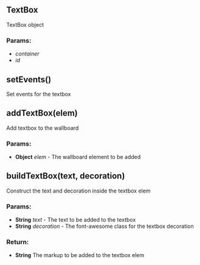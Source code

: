 

<!-- Start public/textBox.js -->

## TextBox

TextBox object

### Params:

* *container* 
* *id* 

## setEvents()

Set events for the textbox

## addTextBox(elem)

Add textbox to the wallboard

### Params:

* **Object** *elem* - The wallboard element to be added

## buildTextBox(text, decoration)

Construct the text and decoration inside the textbox elem

### Params:

* **String** *text* - The text to be added to the textbox
* **String** *decoration* - The font-awesome class for the textbox decoration

### Return:

* **String** The markup to be added to the textbox elem

<!-- End public/textBox.js -->

